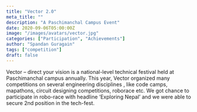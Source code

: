 ```yaml
---
title: "Vector 2.0"
meta_title: ""
description: "A Paschimanchal Campus Event"
date: 2020-09-06T05:00:00Z
image: "/images/avatars/vector.jpg"
categories: ["Participation", "Achievements"]
author: "Spandan Guragain"
tags: ["competition"]
draft: false
---
```


Vector – direct your vision is a national-level technical festival held at Paschimanchal campus annually. This year, Vector organized many competitions on several engineering disciplines , like code camps, mapathons, circuit designing competitions, roborace etc. We got chance to participate in robo-race with headline ‘Exploring Nepal’ and we were able to secure 2nd position in the tech-fest. 
